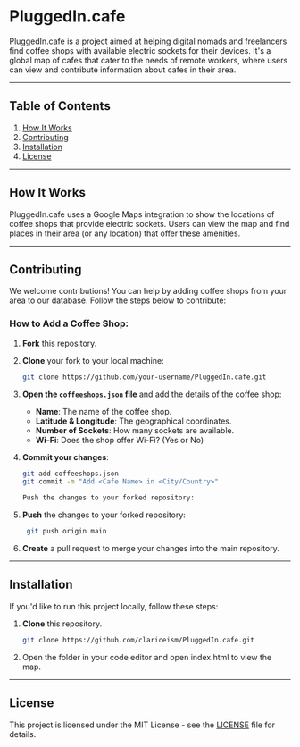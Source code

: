 # PluggedIn.cafe

PluggedIn.cafe is a project aimed at helping digital nomads and freelancers find coffee shops with available electric sockets for their devices. It's a global map of cafes that cater to the needs of remote workers, where users can view and contribute information about cafes in their area.

---

## Table of Contents
1. [How It Works](#how-it-works)
2. [Contributing](#contributing)
3. [Installation](#installation)
4. [License](#license)

---

## How It Works

PluggedIn.cafe uses a Google Maps integration to show the locations of coffee shops that provide electric sockets. Users can view the map and find places in their area (or any location) that offer these amenities.

---

## Contributing

We welcome contributions! You can help by adding coffee shops from your area to our database. Follow the steps below to contribute:

### How to Add a Coffee Shop:

1. **Fork** this repository.
2. **Clone** your fork to your local machine:
   ```bash
   git clone https://github.com/your-username/PluggedIn.cafe.git
3. **Open the `coffeeshops.json` file** and add the details of the coffee shop:

   - **Name**: The name of the coffee shop.
   - **Latitude & Longitude**: The geographical coordinates.
   - **Number of Sockets**: How many sockets are available.
   - **Wi-Fi**: Does the shop offer Wi-Fi? (Yes or No)
4. **Commit your changes**:
   ```bash
   git add coffeeshops.json
   git commit -m "Add <Cafe Name> in <City/Country>"

   Push the changes to your forked repository:
5. **Push** the changes to your forked repository:
   ```bash
    git push origin main
6. **Create** a pull request to merge your changes into the main repository.

---

## Installation

If you'd like to run this project locally, follow these steps:

1. **Clone** this repository.
    ```bash
    git clone https://github.com/clariceism/PluggedIn.cafe.git
2. Open the folder in your code editor and open index.html to view the map.

---

## License

This project is licensed under the MIT License - see the [LICENSE](LICENSE) file for details.
